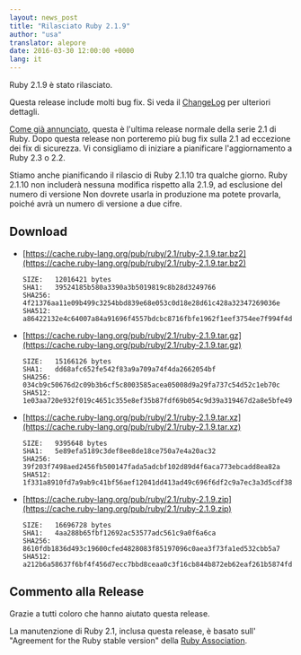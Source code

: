```yaml
---
layout: news_post
title: "Rilasciato Ruby 2.1.9"
author: "usa"
translator: alepore
date: 2016-03-30 12:00:00 +0000
lang: it
---
```


Ruby 2.1.9 è stato rilasciato.

Questa release include molti bug fix.
Si veda il [ChangeLog](http://svn.ruby-lang.org/repos/ruby/tags/v2_1_9/ChangeLog)
per ulteriori dettagli.

[Come già annunciato](https://www.ruby-lang.org/it/news/2016/02/24/support-plan-of-ruby-2-0-0-and-2-1/),
questa è l'ultima release normale della serie 2.1 di Ruby.
Dopo questa release non porteremo più bug fix sulla 2.1 ad eccezione dei fix di
sicurezza.
Vi consigliamo di iniziare a pianificare l'aggiornamento a Ruby 2.3 o 2.2.

Stiamo anche pianificando il rilascio di Ruby 2.1.10 tra qualche giorno.
Ruby 2.1.10 non includerà nessuna modifica rispetto alla 2.1.9, ad esclusione
del numero di versione
Non dovrete usarla in produzione ma potete provarla, poiché avrà un numero di
versione a due cifre.

## Download

* [https://cache.ruby-lang.org/pub/ruby/2.1/ruby-2.1.9.tar.bz2](https://cache.ruby-lang.org/pub/ruby/2.1/ruby-2.1.9.tar.bz2)

      SIZE:   12016421 bytes
      SHA1:   39524185b580a3390a3b5019819c8b28d3249766
      SHA256: 4f21376aa11e09b499c3254bbd839e68e053c0d18e28d61c428a32347269036e
      SHA512: a86422132e4c64007a84a91696f4557bdcbc8716fbfe1962f1eef3754ee7f994f4de0b5b7e7231c25057515767040d5c4af33339750b6db15744662e9bd24f38

* [https://cache.ruby-lang.org/pub/ruby/2.1/ruby-2.1.9.tar.gz](https://cache.ruby-lang.org/pub/ruby/2.1/ruby-2.1.9.tar.gz)

      SIZE:   15166126 bytes
      SHA1:   dd68afc652fe542f83a9a709a74f4da2662054bf
      SHA256: 034cb9c50676d2c09b3b6cf5c8003585acea05008d9a29fa737c54d52c1eb70c
      SHA512: 1e03aa720e932f019c4651c355e8ef35b87fdf69b054c9d39a319467d2a8e5bfe4995cbacd9add36b832c77761a47c9d1040f00e856ad5888d69ec7221455e35

* [https://cache.ruby-lang.org/pub/ruby/2.1/ruby-2.1.9.tar.xz](https://cache.ruby-lang.org/pub/ruby/2.1/ruby-2.1.9.tar.xz)

      SIZE:   9395648 bytes
      SHA1:   5e89efa5189c3def8ee8de18ce750a7e4a20ac32
      SHA256: 39f203f7498aed2456fb500147fada5adcbf102d89d4f6aca773ebcadd8ea82a
      SHA512: 1f331a8910fd7a9ab9c41bf56aef12041dd413ad49c696f6df2c9a7ec3a3d5cdf383f2a3d30949ea37b8ecb39f50355e526412b36ed4e07b60733d9db4d2bd14

* [https://cache.ruby-lang.org/pub/ruby/2.1/ruby-2.1.9.zip](https://cache.ruby-lang.org/pub/ruby/2.1/ruby-2.1.9.zip)

      SIZE:   16696728 bytes
      SHA1:   4aa288b65fbf12692ac53577adc561c9a0f6a6ca
      SHA256: 8610fdb1836d493c19600cfed4828083f85197096c0aea3f73fa1ed532cbb5a7
      SHA512: a212b6a58637f6bf4f456d7ecc7bbd8ceaa0c3f16cb844b872eb62eaf261b5874fdb79705241d05a356fcdc1d3fdd8a94fcd8e6ca62190e9f544c8f45a9f41af

## Commento alla Release

Grazie a tutti coloro che hanno aiutato questa release.

La manutenzione di Ruby 2.1, inclusa questa release, è basato sull' "Agreement
for the Ruby stable version" della [Ruby Association](http://www.ruby.or.jp/).
